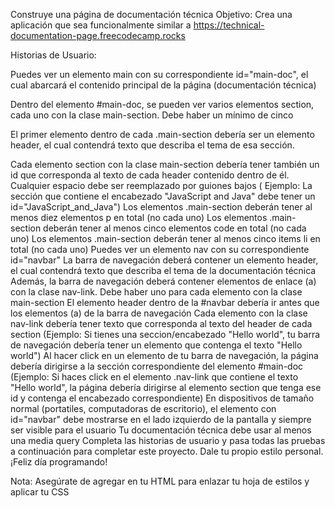 Construye una página de documentación técnica
Objetivo: Crea una aplicación que sea funcionalmente similar a https://technical-documentation-page.freecodecamp.rocks

Historias de Usuario:

Puedes ver un elemento main con su correspondiente id="main-doc", el cual abarcará el contenido principal de la página (documentación técnica)

Dentro del elemento #main-doc, se pueden ver varios elementos section, cada uno con la clase main-section. Debe haber un mínimo de cinco

El primer elemento dentro de cada .main-section debería ser un elemento header, el cual contendrá texto que describa el tema de esa sección.

Cada elemento section con la clase main-section debería tener también un id que corresponda al texto de cada header contenido dentro de él. Cualquier espacio debe ser reemplazado por guiones bajos ( Ejemplo: La sección que contiene el encabezado "JavaScript and Java" debe tener un id="JavaScript_and_Java")
Los elementos .main-section deberán tener al menos diez elementos p en total (no cada uno)
Los elementos .main-section deberán tener al menos cinco elementos code en total (no cada uno)
Los elementos .main-section deberán tener al menos cinco items li en total (no cada uno)
Puedes ver un elemento nav con su correspondiente id="navbar"
La barra de navegación deberá contener un elemento header, el cual contendrá texto que describa el tema de la documentación técnica
Además, la barra de navegación deberá contener elementos de enlace (a) con la clase nav-link. Debe haber uno para cada elemento con la clase main-section
El elemento header dentro de la #navbar debería ir antes que los elementos (a) de la barra de navegación
Cada elemento con la clase nav-link debería tener texto que corresponda al texto del header de cada section (Ejemplo: Si tienes una seccion/encabezado "Hello world", tu barra de navegación debería tener un elemento que contenga el texto "Hello world")
Al hacer click en un elemento de tu barra de navegación, la página debería dirigirse a la sección correspondiente del elemento #main-doc (Ejemplo: Si haces click en el elemento .nav-link que contiene el texto "Hello world", la página debería dirigirse al elemento section que tenga ese id y contenga el encabezado correspondiente)
En dispositivos de tamaño normal (portatiles, computadoras de escritorio), el elemento con id="navbar" debe mostrarse en el lado izquierdo de la pantalla y siempre ser visible para el usuario
Tu documentación técnica debe usar al menos una media query
Completa las historias de usuario y pasa todas las pruebas a continuación para completar este proyecto. Dale tu propio estilo personal. ¡Feliz día programando!

Nota: Asegúrate de agregar <link rel="stylesheet" href="styles.css"> en tu HTML para enlazar tu hoja de estilos y aplicar tu CSS